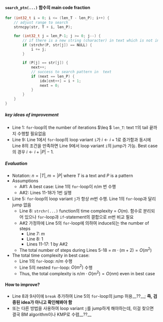 #### `search_ptn(...)` 함수의 main code fraction

```c
for (int32_t i = 0; i <= (len_T - len_P); i++) {
    // adjust range to search
    strncpy(str, T + i, len_P);

    for (int32_t j = len_P-1; j >= 0; j--) {
        // if there is a new string (character) in text which is not in pattern
        if (strchr(P, str[j]) == NULL) {
            i += j;
        }

        if (P[j] == str[j]) {
            next++;
            // success to search pattern in  text
            if (next == len_P) {
                idx[cnt++] = i + 1;
                next = 0;
            }
        }
    }
}
```



##### key ideas of improvement

- Line 1:  `for`-loop의 the number of iterations $\leq $  `len_T`: text `T`의 tail 끝까지 수행할 필요없음
- Line 9: Line 1에서 `for`-loop의 loop variant `i`가 $i\gets i+1$로 증가함과 동시에 Line 8의 조건을 만족하면 Line 9에서 loop variant `i`의 jump가 가능. Best case의 경우 $i\gets i+|P|-1$. 



##### Evaluation

- Notation: $n=|T|,m=|P|$ where $T$ is a text  and $P$ is a pattern
- Assumptions
  - A#1: A best case: Line 1의 `for`-loop이 $n/m$ 번 수행
  - A#2: Lines 11-18가 1번 실행
- Line 5: `for`-loop의 loop variant `j`가 항상 $m$번 수행. Line 1의 `for`-loop과 달리 jump 없음
  - Line 8: `strchr(...)` function의 time complexity = $O(m)$. 함수로 분리되어 있으나 `for`-loop과 `if`-statement의 결합으로 $m$번 비교 필요
  - A#2 가정하에 Line 5의 `for`-loop에 의하여 induce되는 the number of steps
    - Line 7: $m$
    - Line 8: 1
    - Lines 11-17: 1 by A#2
  - The total number of steps during Lines 5-18 = $m\cdot(m+2)=O(m^2)$
- The total time complexity in best case:
  - Line 1의 `for`-loop: $n/m$ 수행
  - Line 5의 nested `for`-loop: $O(m^2)$ 수행 
  - Thus, the total complexity is $n/m\cdot O(m^2)=O(nm)$ even in best case



#### How to improve?

- Line 8과 9사이에 `break` 추가하여 Line 5의 `for`-loop의 jump 허용__??__; __즉, 검증된 idea가 아니고 확인해봐야 함__
- 또는 다른 방법을 사용하여 loop variant `j`를 jump하게 해야하는데, 이걸 찾으면 결국 BM algorithm이나 KMP로 수렴__??__
